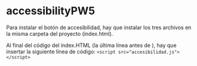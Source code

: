 # accessibilityPW5

Para instalar el botón de accesibilidad, hay que instalar los tres archivos en la misma carpeta del proyecto (index.html).

Al final del código del index.HTML (la última línea antes de </body>), hay que insertar la siguiente línea de código:
```<script src="accesibilidad.js"></script>```

